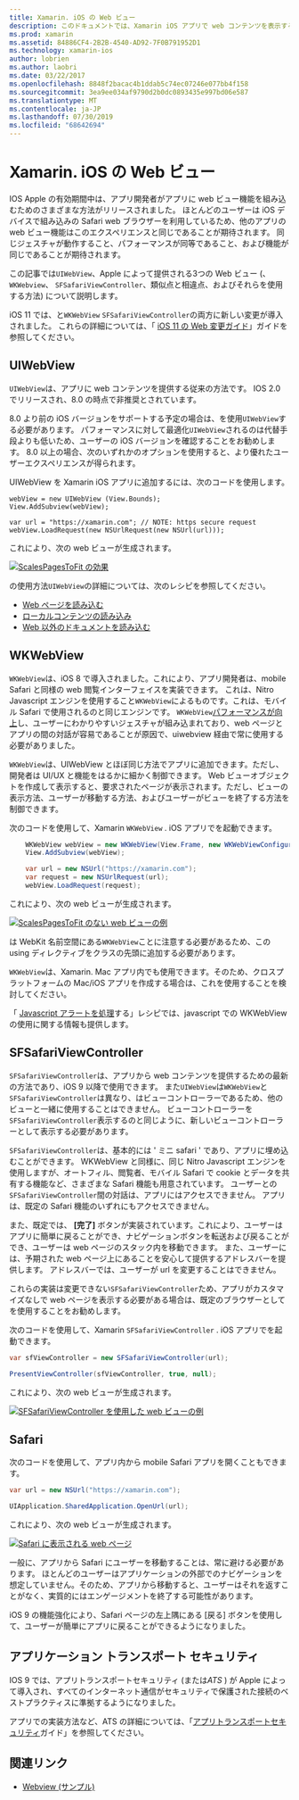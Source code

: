 ```yaml
---
title: Xamarin. iOS の Web ビュー
description: このドキュメントでは、Xamarin iOS アプリで web コンテンツを表示するさまざまな方法について説明します。 ここでは、UIWebView、WKWebView、SFSafariViewController、Safari、および app transport のセキュリティについて説明します。
ms.prod: xamarin
ms.assetid: 84886CF4-2B2B-4540-AD92-7F0B791952D1
ms.technology: xamarin-ios
author: lobrien
ms.author: laobri
ms.date: 03/22/2017
ms.openlocfilehash: 8848f2bacac4b1ddab5c74ec07246e077bb4f158
ms.sourcegitcommit: 3ea9ee034af9790d2b0dc0893435e997bd06e587
ms.translationtype: MT
ms.contentlocale: ja-JP
ms.lasthandoff: 07/30/2019
ms.locfileid: "68642694"
---
```

# <a name="web-views-in-xamarinios"></a>Xamarin. iOS の Web ビュー

IOS Apple の有効期間中は、アプリ開発者がアプリに web ビュー機能を組み込むためのさまざまな方法がリリースされました。 ほとんどのユーザーは iOS デバイスで組み込みの Safari web ブラウザーを利用しているため、他のアプリの web ビュー機能はこのエクスペリエンスと同じであることが期待されます。 同じジェスチャが動作すること、パフォーマンスが同等であること、および機能が同じであることが期待されます。

この記事では`UIWebView`、Apple によって提供される3つの Web ビュー (、 `WKWebview`、 `SFSafariViewController`、類似点と相違点、およびそれらを使用する方法) について説明します。 

iOS 11 では、と`WKWebView` `SFSafariViewController`の両方に新しい変更が導入されました。 これらの詳細については、「 [iOS 11 の Web 変更ガイド](~/ios/platform/introduction-to-ios11/web.md)」ガイドを参照してください。

## <a name="uiwebview"></a>UIWebView

`UIWebView`は、アプリに web コンテンツを提供する従来の方法です。 IOS 2.0 でリリースされ、8.0 の時点で非推奨とされています。

8\.0 より前の iOS バージョンをサポートする予定の場合は、を使用`UIWebView`する必要があります。 パフォーマンスに対して最適化`UIWebView`されるのは代替手段よりも低いため、ユーザーの iOS バージョンを確認することをお勧めします。 8\.0 以上の場合、次のいずれかのオプションを使用すると、より優れたユーザーエクスペリエンスが得られます。
 
UIWebView を Xamarin iOS アプリに追加するには、次のコードを使用します。
 
```
webView = new UIWebView (View.Bounds);
View.AddSubview(webView);

var url = "https://xamarin.com"; // NOTE: https secure request
webView.LoadRequest(new NSUrlRequest(new NSUrl(url)));
```

これにより、次の web ビューが生成されます。

[![](uiwebview-images/webview.png "ScalesPagesToFit の効果")](uiwebview-images/webview.png#lightbox)

の使用方法`UIWebView`の詳細については、次のレシピを参照してください。


- [Web ページを読み込む](https://github.com/xamarin/recipes/tree/master/Recipes/ios/content_controls/web_view/load_a_web_page)
- [ローカルコンテンツの読み込み](https://github.com/xamarin/recipes/tree/master/Recipes/ios/content_controls/web_view/load_local_content)
- [Web 以外のドキュメントを読み込む](https://github.com/xamarin/recipes/tree/master/Recipes/ios/content_controls/web_view/load_non-web_documents)

## <a name="wkwebview"></a>WKWebView

`WKWebView`は、iOS 8 で導入されました。これにより、アプリ開発者は、mobile Safari と同様の web 閲覧インターフェイスを実装できます。 これは、Nitro Javascript エンジンを使用すること`WKWebView`によるものです。これは、モバイル Safari で使用されるのと同じエンジンです。 `WKWebView`[パフォーマンスが向上](http://blog.initlabs.com/post/100113463211/wkwebview-vs-uiwebview)し、ユーザーにわかりやすいジェスチャが組み込まれており、web ページとアプリの間の対話が容易であることが原因で、uiwebview 経由で常に使用する必要がありました。
  
`WKWebView`は、UIWebView とほぼ同じ方法でアプリに追加できます。ただし、開発者は UI/UX と機能をはるかに細かく制御できます。 Web ビューオブジェクトを作成して表示すると、要求されたページが表示されます。ただし、ビューの表示方法、ユーザーが移動する方法、およびユーザーがビューを終了する方法を制御できます。  

次のコードを使用して、Xamarin `WKWebView` . iOS アプリでを起動できます。

```csharp
    WKWebView webView = new WKWebView(View.Frame, new WKWebViewConfiguration());
    View.AddSubview(webView);

    var url = new NSUrl("https://xamarin.com");
    var request = new NSUrlRequest(url);
    webView.LoadRequest(request);
```

これにより、次の web ビューが生成されます。

[![](uiwebview-images/wkwebview.png "ScalesPagesToFit のない web ビューの例")](uiwebview-images/wkwebview.png#lightbox)

は WebKit 名前空間にある`WKWebView`ことに注意する必要があるため、この using ディレクティブをクラスの先頭に追加する必要があります。

`WKWebView`は、Xamarin. Mac アプリ内でも使用できます。そのため、クロスプラットフォームの Mac/iOS アプリを作成する場合は、これを使用することを検討してください。

「 [Javascript アラートを処理](https://github.com/xamarin/recipes/tree/master/Recipes/ios/content_controls/web_view/handle_javascript_alerts)する」レシピでは、javascript での WKWebView の使用に関する情報も提供します。

<a name="safariviewcontroller" />

## <a name="sfsafariviewcontroller"></a>SFSafariViewController
 
 `SFSafariViewController`は、アプリから web コンテンツを提供するための最新の方法であり、iOS 9 以降で使用できます。 また`UIWebView`は`WKWebView`と`SFSafariViewController`は異なり、はビューコントローラーであるため、他のビューと一緒に使用することはできません。 ビューコントローラーを`SFSafariViewController`表示するのと同じように、新しいビューコントローラーとして表示する必要があります。
 
 `SFSafariViewController`は、基本的には ' ミニ safari ' であり、アプリに埋め込むことができます。 WKWebView と同様に、同じ Nitro Javascript エンジンを使用しますが、オートフィル、閲覧者、モバイル Safari で cookie とデータを共有する機能など、さまざまな Safari 機能も用意されています。 ユーザーとの`SFSafariViewController`間の対話は、アプリにはアクセスできません。 アプリは、既定の Safari 機能のいずれにもアクセスできません。
 
また、既定では、 **[完了]** ボタンが実装されています。これにより、ユーザーはアプリに簡単に戻ることができ、ナビゲーションボタンを転送および戻ることができ、ユーザーは web ページのスタック内を移動できます。 また、ユーザーには、予期された web ページ上にあることを安心して提供するアドレスバーを提供します。 アドレスバーでは、ユーザーが url を変更することはできません。 

これらの実装は変更できない`SFSafariViewController`ため、アプリがカスタマイズなしで web ページを表示する必要がある場合は、既定のブラウザーとしてを使用することをお勧めします。

次のコードを使用して、Xamarin `SFSafariViewController` . iOS アプリでを起動できます。

```csharp
var sfViewController = new SFSafariViewController(url);

PresentViewController(sfViewController, true, null);
```

これにより、次の web ビューが生成されます。

[![](uiwebview-images/sfsafariviewcontroller.png "SFSafariViewController を使用した web ビューの例")](uiwebview-images/sfsafariviewcontroller.png#lightbox)

## <a name="safari"></a>Safari

次のコードを使用して、アプリ内から mobile Safari アプリを開くこともできます。

```csharp
var url = new NSUrl("https://xamarin.com");

UIApplication.SharedApplication.OpenUrl(url);

```

これにより、次の web ビューが生成されます。

[![](uiwebview-images/safari.png "Safari に表示される web ページ")](uiwebview-images/safari.png#lightbox)

一般に、アプリから Safari にユーザーを移動することは、常に避ける必要があります。 ほとんどのユーザーはアプリケーションの外部でのナビゲーションを想定していません。そのため、アプリから移動すると、ユーザーはそれを返すことがなく、実質的にはエンゲージメントを終了する可能性があります。

iOS 9 の機能強化により、Safari ページの左上隅にある [戻る] ボタンを使用して、ユーザーが簡単にアプリに戻ることができるようになりました。

## <a name="app-transport-security"></a>アプリケーション トランスポート セキュリティ

IOS 9 では、アプリトランスポートセキュリティ (または*ATS* ) が Apple によって導入され、すべてのインターネット通信がセキュリティで保護された接続のベストプラクティスに準拠するようになりました。

アプリでの実装方法など、ATS の詳細については、「[アプリトランスポートセキュリティ](~/ios/app-fundamentals/ats.md)ガイド」を参照してください。

## <a name="related-links"></a>関連リンク

- [Webview (サンプル)](https://docs.microsoft.com/samples/xamarin/ios-samples/webview)
